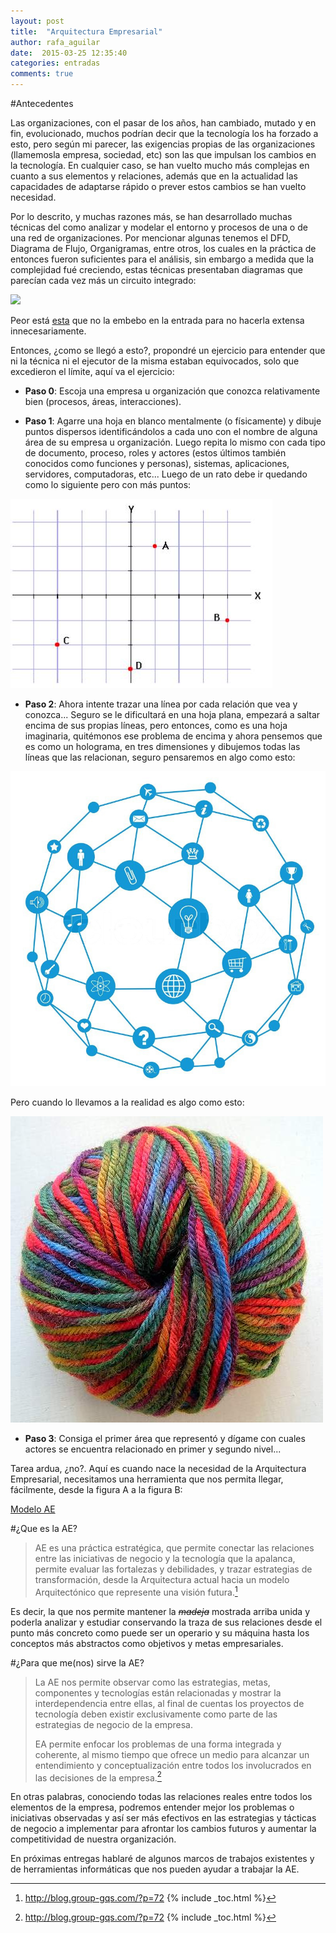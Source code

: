 ```yaml
---
layout: post
title:  "Arquitectura Empresarial"
author: rafa_aguilar
date:  2015-03-25 12:35:40
categories: entradas
comments: true
---
```


#Antecedentes

Las organizaciones, con el pasar de los años, han cambiado, mutado y en fin, evolucionado, muchos podrían decir que la tecnología los ha forzado a esto, pero según mi parecer, las exigencias propias de las organizaciones (llamemosla empresa, sociedad, etc) son las que impulsan los cambios en la tecnología. En cualquier caso, se han vuelto mucho más complejas en cuanto a sus elementos y relaciones, además que en la actualidad las capacidades de adaptarse rápido o prever estos cambios se han vuelto necesidad. 

Por lo descrito, y muchas razones más, se han desarrollado muchas técnicas del como analizar y modelar el entorno y procesos de una o de una red de organizaciones.  Por mencionar algunas tenemos el DFD, Diagrama de Flujo, Organigramas, entre otros, los cuales en la práctica de entonces fueron suficientes para el análisis, sin embargo a medida que la complejidad fué creciendo, estas técnicas presentaban diagramas que parecían cada vez más un circuito integrado:

![](http://si2008.wikispaces.com/file/view/diagrama_de_flujo_-_incidencias.png/31827031/diagrama_de_flujo_-_incidencias.png)

Peor está [esta](http://www.cilco.co.uk/briefing-studies/acme-fashion-supplies-feasibility-study/images/top-level-dfd.jpg) que no la embebo en la entrada para no hacerla extensa innecesariamente.

Entonces, ¿como se llegó a esto?, propondré un ejercicio para entender que ni la técnica ni el ejecutor de la misma estaban equivocados, solo que excedieron el límite, aquí va el ejercicio:

 - **Paso 0**: Escoja una empresa u organización que conozca relativamente bien (procesos, áreas, interacciones).
 
 - **Paso 1**: Agarre una hoja en blanco mentalmente (o físicamente) y dibuje puntos dispersos identificándolos a cada uno con el nombre de alguna área de su empresa u organización.  Luego repita lo mismo con cada tipo de documento, proceso, roles y actores (estos últimos también conocidos como funciones y personas), sistemas, aplicaciones, servidores, computadoras, etc...  Luego de un rato debe ir quedando como lo siguiente pero con más puntos: 
 
![Puntos en Plano][puntos_plano]


 - **Paso 2**: Ahora intente trazar una línea por cada relación que vea y conozca... Seguro se le dificultará en una hoja plana, empezará a saltar encima de sus propias líneas, pero entonces, como es una hoja imaginaria, quitémonos ese problema de encima y ahora pensemos que es como un holograma, en tres dimensiones y dibujemos todas las líneas que las relacionan, seguro pensaremos en algo como esto:
 
![Madeja Ordenada][madeja_ordenada]

Pero cuando lo llevamos a la realidad es algo como esto:

![Madeja real][real_madeja]

 - **Paso 3**: Consiga el primer área que representó y dígame con cuales actores se encuentra relacionado en primer y segundo nivel... 
 
 
Tarea ardua, ¿no?. Aquí es cuando nace la necesidad de la Arquitectura Empresarial, necesitamos una herramienta que nos permita llegar, fácilmente, desde la figura A a la figura B:

[Modelo AE][modelo_ae]

#¿Que es la AE?

>AE es una práctica estratégica, que permite conectar las relaciones entre las iniciativas de negocio y la tecnología que la apalanca,  permite evaluar las fortalezas y debilidades, y trazar estrategias de transformación, desde la Arquitectura actual hacia un modelo Arquitectónico que represente una visión futura.[^1]

Es decir, la que nos permite mantener la <s>*madeja*</s> mostrada arriba unida y poderla analizar y estudiar conservando la traza de sus relaciones desde el punto más concreto como puede ser un operario y su máquina hasta los conceptos más abstractos como objetivos y metas empresariales.

#¿Para que me(nos) sirve la AE?

>La AE nos permite observar como las estrategias, metas, componentes y tecnologías están relacionadas y mostrar la interdependencia entre ellas, al final de cuentas los proyectos de tecnología deben existir exclusivamente como parte de las estrategias de negocio de la empresa.
>
>EA permite enfocar los problemas de una forma integrada y coherente, al mismo tiempo que ofrece un medio para alcanzar un entendimiento y conceptualización entre todos los involucrados en las decisiones de la empresa.[^1]

En otras palabras, conociendo todas las relaciones reales entre todos los elementos de la empresa, podremos entender mejor los problemas o iniciativas observadas y así ser más efectivos en las estrategias y tácticas de negocio a implementar para afrontar los cambios futuros y aumentar la competitividad de nuestra organización.


En próximas entregas hablaré de algunos marcos de trabajos existentes y de herramientas informáticas que nos pueden ayudar a trabajar la AE.

[madeja_ordenada]: /images/madeja_ordenada.jpg
[puntos_plano]: /images/puntos_en_plano.jpg
[real_madeja]: /images/madeja_real.jpg
[modelo_ae]: /images/triangulation.png
[^1]:http://blog.group-gqs.com/?p=72
{% include _toc.html %}